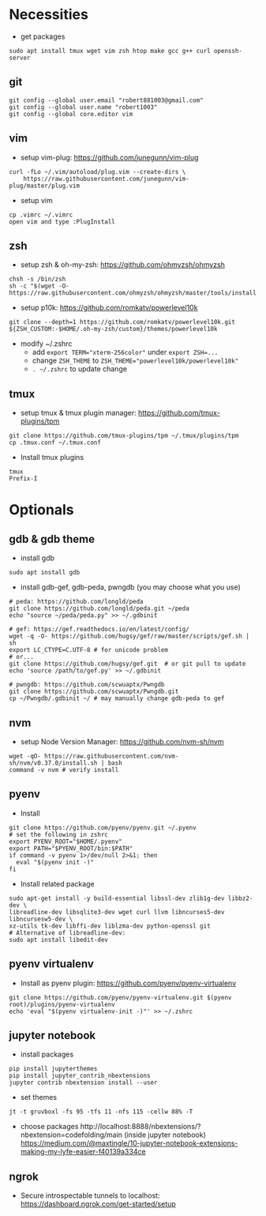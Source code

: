 # Necessities

* get packages
```
sudo apt install tmux wget vim zsh htop make gcc g++ curl openssh-server
```

## git

```
git config --global user.email "robert881003@gmail.com"
git config --global user.name "robert1003"
git config --global core.editor vim
```

## vim

* setup vim-plug: https://github.com/junegunn/vim-plug
```
curl -fLo ~/.vim/autoload/plug.vim --create-dirs \
    https://raw.githubusercontent.com/junegunn/vim-plug/master/plug.vim
```

* setup vim
```
cp .vimrc ~/.vimrc
open vim and type :PlugInstall
```

## zsh

* setup zsh & oh-my-zsh: https://github.com/ohmyzsh/ohmyzsh
```
chsh -s /bin/zsh
sh -c "$(wget -O- https://raw.githubusercontent.com/ohmyzsh/ohmyzsh/master/tools/install.sh)"
```

* setup p10k: https://github.com/romkatv/powerlevel10k
```
git clone --depth=1 https://github.com/romkatv/powerlevel10k.git ${ZSH_CUSTOM:-$HOME/.oh-my-zsh/custom}/themes/powerlevel10k
```

* modify ~/.zshrc
  * add `export TERM="xterm-256color"` under `export ZSH=...`
  * change `ZSH_THEME` to `ZSH_THEME="powerlevel10k/powerlevel10k"`
  * `. ~/.zshrc` to update change

## tmux

* setup tmux & tmux plugin manager: https://github.com/tmux-plugins/tpm
```
git clone https://github.com/tmux-plugins/tpm ~/.tmux/plugins/tpm
cp .tmux.conf ~/.tmux.conf
```

* Install tmux plugins
```
tmux
Prefix-I
```

# Optionals

## gdb & gdb theme

* install gdb
```
sudo apt install gdb
```

* install gdb-gef, gdb-peda, pwngdb (you may choose what you use)
```
# peda: https://github.com/longld/peda
git clone https://github.com/longld/peda.git ~/peda
echo "source ~/peda/peda.py" >> ~/.gdbinit

# gef: https://gef.readthedocs.io/en/latest/config/
wget -q -O- https://github.com/hugsy/gef/raw/master/scripts/gef.sh | sh
export LC_CTYPE=C.UTF-8 # for unicode problem
# or...
git clone https://github.com/hugsy/gef.git  # or git pull to update
echo 'source /path/to/gef.py' >> ~/.gdbinit

# pwngdb: https://github.com/scwuaptx/Pwngdb
git clone https://github.com/scwuaptx/Pwngdb.git
cp ~/Pwngdb/.gdbinit ~/ # may manually change gdb-peda to gef
```

## nvm

* setup Node Version Manager: https://github.com/nvm-sh/nvm
```
wget -qO- https://raw.githubusercontent.com/nvm-sh/nvm/v0.37.0/install.sh | bash
command -v nvm # verify install
```

## pyenv

* Install
```
git clone https://github.com/pyenv/pyenv.git ~/.pyenv
# set the following in zshrc
export PYENV_ROOT="$HOME/.pyenv"
export PATH="$PYENV_ROOT/bin:$PATH"
if command -v pyenv 1>/dev/null 2>&1; then
  eval "$(pyenv init -)"
fi
```

* Install related package
```
sudo apt-get install -y build-essential libssl-dev zlib1g-dev libbz2-dev \
libreadline-dev libsqlite3-dev wget curl llvm libncurses5-dev libncursesw5-dev \
xz-utils tk-dev libffi-dev liblzma-dev python-openssl git
# Alternative of libreadline-dev:
sudo apt install libedit-dev
```

## pyenv virtualenv

* Install as pyenv plugin: https://github.com/pyenv/pyenv-virtualenv
```
git clone https://github.com/pyenv/pyenv-virtualenv.git $(pyenv root)/plugins/pyenv-virtualenv
echo 'eval "$(pyenv virtualenv-init -)"' >> ~/.zshrc
```

## jupyter notebook

* install packages
```
pip install jupyterthemes
pip install jupyter_contrib_nbextensions
jupyter contrib nbextension install --user
```

* set themes
```
jt -t gruvboxl -fs 95 -tfs 11 -nfs 115 -cellw 88% -T
```

* choose packages
http://localhost:8888/nbextensions/?nbextension=codefolding/main (inside jupyter notebook)
https://medium.com/@maxtingle/10-jupyter-notebook-extensions-making-my-lyfe-easier-f40139a334ce

## ngrok

* Secure introspectable tunnels to localhost: https://dashboard.ngrok.com/get-started/setup
